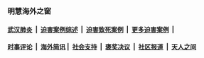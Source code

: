 
### 明慧海外之窗

####  [武汉肺炎](indexes/365.md?t=07181200) &nbsp;|&nbsp;  [迫害案例综述](indexes/328.md?t=07181200) &nbsp;|&nbsp; [迫害致死案例](indexes/277.md?t=07181200)  &nbsp;|&nbsp; [更多迫害案例](indexes/81.md?t=07181200)  &nbsp;|&nbsp; 
####  [时事评论](indexes/19.md?t=07181200) &nbsp;|&nbsp; [海外简讯](indexes/245.md?t=07181200)&nbsp;|&nbsp;  [社会支持](indexes/140.md?t=07181200) &nbsp;|&nbsp; [褒奖决议](indexes/282.md?t=07181200) &nbsp;|&nbsp; [社区报道](indexes/91.md?t=07181200)  &nbsp;|&nbsp; [天人之间](indexes/78.md?t=07181200) 

